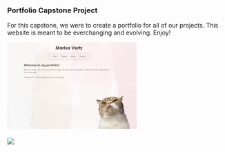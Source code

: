 <h3>Portfolio Capstone Project</h3>
<p>For this capstone, we were to create a portfolio for all of our projects. This website is meant to be everchanging and evolving. Enjoy!</p>
<a href="https://marisavertz.github.io/portfolio/">
  <img src="https://raw.githubusercontent.com/MarisaVertz/portfolio/refs/heads/main/assets/images/portfolio_screenshot.png" width="300">
</a>
<br><br>
<a href="https://marisavertz.github.io/portfolio/">
  <img src="https://dabuttonfactory.com/button.png?t=View+Project&f=Calibri-Bold&ts=18&tc=fff&hp=45&vp=20&w=134&h=38&c=11&bgt=unicolored&bgc=245c68&be=1">
</a>